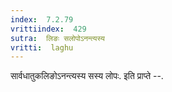 ```yaml
---
index:  7.2.79
vrittiindex:  429
sutra:  लिङः सलोपोऽनन्त्यस्य
vritti:  laghu 
---
```


सार्वधातुकलिङोऽनन्त्यस्य सस्य लोपः. इति प्राप्ते --.

